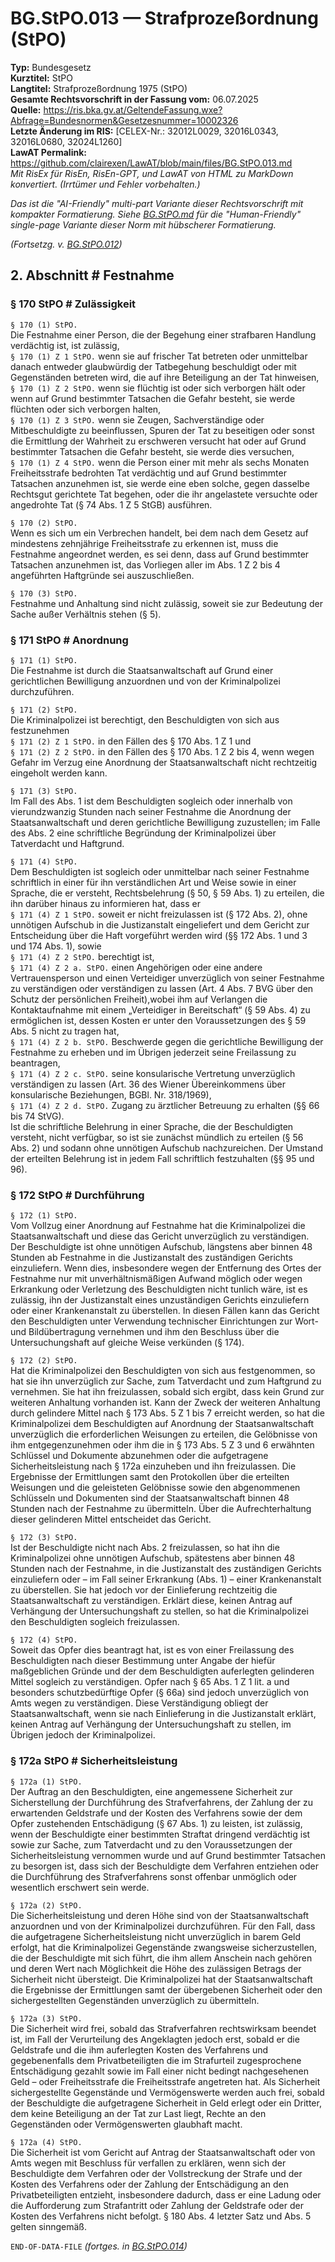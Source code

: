 # BG.StPO.013 — Strafprozeßordnung (StPO)
**Typ:** Bundesgesetz  
**Kurztitel:** StPO  
**Langtitel:** Strafprozeßordnung 1975 (StPO)  
**Gesamte Rechtsvorschrift in der Fassung vom:** 06.07.2025  
**Quelle:** https://ris.bka.gv.at/GeltendeFassung.wxe?Abfrage=Bundesnormen&Gesetzesnummer=10002326  
**Letzte Änderung im RIS:** [CELEX-Nr.: 32012L0029, 32016L0343, 32016L0680, 32024L1260]  
**LawAT Permalink:** https://github.com/clairexen/LawAT/blob/main/files/BG.StPO.013.md  
*Mit RisEx für RisEn, RisEn-GPT, und LawAT von HTML zu MarkDown konvertiert. (Irrtümer und Fehler vorbehalten.)*

*Das ist die "AI-Friendly" multi-part Variante dieser Rechtsvorschrift mit kompakter Formatierung. Siehe [BG.StPO.md](BG.StPO.md) für die "Human-Friendly" single-page Variante dieser Norm mit hübscherer Formatierung.*

*(Fortsetzg. v. [BG.StPO.012](BG.StPO.012.md))*

## 2. Abschnitt # Festnahme

### § 170 StPO # Zulässigkeit

`§ 170 (1) StPO.`  
Die Festnahme einer Person, die der Begehung einer strafbaren Handlung verdächtig ist, ist zulässig,  
`§ 170 (1) Z 1 StPO.`
wenn sie auf frischer Tat betreten oder unmittelbar danach entweder glaubwürdig der Tatbegehung beschuldigt oder mit Gegenständen betreten wird, die auf ihre Beteiligung an der Tat hinweisen,  
`§ 170 (1) Z 2 StPO.`
wenn sie flüchtig ist oder sich verborgen hält oder wenn auf Grund bestimmter Tatsachen die Gefahr besteht, sie werde flüchten oder sich verborgen halten,  
`§ 170 (1) Z 3 StPO.`
wenn sie Zeugen, Sachverständige oder Mitbeschuldigte zu beeinflussen, Spuren der Tat zu beseitigen oder sonst die Ermittlung der Wahrheit zu erschweren versucht hat oder auf Grund bestimmter Tatsachen die Gefahr besteht, sie werde dies versuchen,  
`§ 170 (1) Z 4 StPO.`
wenn die Person einer mit mehr als sechs Monaten Freiheitsstrafe bedrohten Tat verdächtig und auf Grund bestimmter Tatsachen anzunehmen ist, sie werde eine eben solche, gegen dasselbe Rechtsgut gerichtete Tat begehen, oder die ihr angelastete versuchte oder angedrohte Tat (§ 74 Abs. 1 Z 5 StGB) ausführen.

`§ 170 (2) StPO.`  
Wenn es sich um ein Verbrechen handelt, bei dem nach dem Gesetz auf mindestens zehnjährige Freiheitsstrafe zu erkennen ist, muss die Festnahme angeordnet werden, es sei denn, dass auf Grund bestimmter Tatsachen anzunehmen ist, das Vorliegen aller im Abs. 1 Z 2 bis 4 angeführten Haftgründe sei auszuschließen.

`§ 170 (3) StPO.`  
Festnahme und Anhaltung sind nicht zulässig, soweit sie zur Bedeutung der Sache außer Verhältnis stehen (§ 5).

### § 171 StPO # Anordnung

`§ 171 (1) StPO.`  
Die Festnahme ist durch die Staatsanwaltschaft auf Grund einer gerichtlichen Bewilligung anzuordnen und von der Kriminalpolizei durchzuführen.

`§ 171 (2) StPO.`  
Die Kriminalpolizei ist berechtigt, den Beschuldigten von sich aus festzunehmen  
`§ 171 (2) Z 1 StPO.`
in den Fällen des § 170 Abs. 1 Z 1 und  
`§ 171 (2) Z 2 StPO.`
in den Fällen des § 170 Abs. 1 Z 2 bis 4, wenn wegen Gefahr im Verzug eine Anordnung der Staatsanwaltschaft nicht rechtzeitig eingeholt werden kann.

`§ 171 (3) StPO.`  
Im Fall des Abs. 1 ist dem Beschuldigten sogleich oder innerhalb von vierundzwanzig Stunden nach seiner Festnahme die Anordnung der Staatsanwaltschaft und deren gerichtliche Bewilligung zuzustellen; im Falle des Abs. 2 eine schriftliche Begründung der Kriminalpolizei über Tatverdacht und Haftgrund.

`§ 171 (4) StPO.`  
Dem Beschuldigten ist sogleich oder unmittelbar nach seiner Festnahme schriftlich in einer für ihn verständlichen Art und Weise sowie in einer Sprache, die er versteht, Rechtsbelehrung (§ 50, § 59 Abs. 1) zu erteilen, die ihn darüber hinaus zu informieren hat, dass er  
`§ 171 (4) Z 1 StPO.`
 soweit er nicht freizulassen ist (§ 172 Abs. 2), ohne unnötigen Aufschub in die Justizanstalt eingeliefert und dem Gericht zur Entscheidung über die Haft vorgeführt werden wird (§§ 172 Abs. 1 und 3 und 174 Abs. 1), sowie  
`§ 171 (4) Z 2 StPO.`
berechtigt ist,  
`§ 171 (4) Z 2 a. StPO.`
einen Angehörigen oder eine andere Vertrauensperson und einen Verteidiger unverzüglich von seiner Festnahme zu verständigen oder verständigen zu lassen (Art. 4 Abs. 7 BVG über den Schutz der persönlichen Freiheit),wobei ihm auf Verlangen die Kontaktaufnahme mit einem „Verteidiger in Bereitschaft“ (§ 59 Abs. 4) zu ermöglichen ist, dessen Kosten er unter den Voraussetzungen des § 59 Abs. 5 nicht zu tragen hat,  
`§ 171 (4) Z 2 b. StPO.`
Beschwerde gegen die gerichtliche Bewilligung der Festnahme zu erheben und im Übrigen jederzeit seine Freilassung zu beantragen,  
`§ 171 (4) Z 2 c. StPO.`
seine konsularische Vertretung unverzüglich verständigen zu lassen (Art. 36 des Wiener Übereinkommens über konsularische Beziehungen, BGBl. Nr. 318/1969),  
`§ 171 (4) Z 2 d. StPO.`
Zugang zu ärztlicher Betreuung zu erhalten (§§ 66 bis 74 StVG).  
Ist die schriftliche Belehrung in einer Sprache, die der Beschuldigten versteht, nicht verfügbar, so ist sie zunächst mündlich zu erteilen (§ 56 Abs. 2) und sodann ohne unnötigen Aufschub nachzureichen. Der Umstand der erteilten Belehrung ist in jedem Fall schriftlich festzuhalten (§§ 95 und 96).

### § 172 StPO # Durchführung

`§ 172 (1) StPO.`  
Vom Vollzug einer Anordnung auf Festnahme hat die Kriminalpolizei die Staatsanwaltschaft und diese das Gericht unverzüglich zu verständigen. Der Beschuldigte ist ohne unnötigen Aufschub, längstens aber binnen 48 Stunden ab Festnahme in die Justizanstalt des zuständigen Gerichts einzuliefern. Wenn dies, insbesondere wegen der Entfernung des Ortes der Festnahme nur mit unverhältnismäßigen Aufwand möglich oder wegen Erkrankung oder Verletzung des Beschuldigten nicht tunlich wäre, ist es zulässig, ihn der Justizanstalt eines unzuständigen Gerichts einzuliefern oder einer Krankenanstalt zu überstellen. In diesen Fällen kann das Gericht den Beschuldigten unter Verwendung technischer Einrichtungen zur Wort- und Bildübertragung vernehmen und ihm den Beschluss über die Untersuchungshaft auf gleiche Weise verkünden (§ 174).

`§ 172 (2) StPO.`  
Hat die Kriminalpolizei den Beschuldigten von sich aus festgenommen, so hat sie ihn unverzüglich zur Sache, zum Tatverdacht und zum Haftgrund zu vernehmen. Sie hat ihn freizulassen, sobald sich ergibt, dass kein Grund zur weiteren Anhaltung vorhanden ist. Kann der Zweck der weiteren Anhaltung durch gelindere Mittel nach § 173 Abs. 5 Z 1 bis 7 erreicht werden, so hat die Kriminalpolizei dem Beschuldigten auf Anordnung der Staatsanwaltschaft unverzüglich die erforderlichen Weisungen zu erteilen, die Gelöbnisse von ihm entgegenzunehmen oder ihm die in § 173 Abs. 5 Z 3 und 6 erwähnten Schlüssel und Dokumente abzunehmen oder die aufgetragene Sicherheitsleistung nach § 172a einzuheben und ihn freizulassen. Die Ergebnisse der Ermittlungen samt den Protokollen über die erteilten Weisungen und die geleisteten Gelöbnisse sowie den abgenommenen Schlüsseln und Dokumenten sind der Staatsanwaltschaft binnen 48 Stunden nach der Festnahme zu übermitteln. Über die Aufrechterhaltung dieser gelinderen Mittel entscheidet das Gericht.

`§ 172 (3) StPO.`  
Ist der Beschuldigte nicht nach Abs. 2 freizulassen, so hat ihn die Kriminalpolizei ohne unnötigen Aufschub, spätestens aber binnen 48 Stunden nach der Festnahme, in die Justizanstalt des zuständigen Gerichts einzuliefern oder – im Fall seiner Erkrankung (Abs. 1) – einer Krankenanstalt zu überstellen. Sie hat jedoch vor der Einlieferung rechtzeitig die Staatsanwaltschaft zu verständigen. Erklärt diese, keinen Antrag auf Verhängung der Untersuchungshaft zu stellen, so hat die Kriminalpolizei den Beschuldigten sogleich freizulassen.

`§ 172 (4) StPO.`  
Soweit das Opfer dies beantragt hat, ist es von einer Freilassung des Beschuldigten nach dieser Bestimmung unter Angabe der hiefür maßgeblichen Gründe und der dem Beschuldigten auferlegten gelinderen Mittel sogleich zu verständigen. Opfer nach § 65 Abs. 1 Z 1 lit. a und besonders schutzbedürftige Opfer (§ 66a) sind jedoch unverzüglich von Amts wegen zu verständigen. Diese Verständigung obliegt der Staatsanwaltschaft, wenn sie nach Einlieferung in die Justizanstalt erklärt, keinen Antrag auf Verhängung der Untersuchungshaft zu stellen, im Übrigen jedoch der Kriminalpolizei.

### § 172a StPO # Sicherheitsleistung

`§ 172a (1) StPO.`  
Der Auftrag an den Beschuldigten, eine angemessene Sicherheit zur Sicherstellung der Durchführung des Strafverfahrens, der Zahlung der zu erwartenden Geldstrafe und der Kosten des Verfahrens sowie der dem Opfer zustehenden Entschädigung (§ 67 Abs. 1) zu leisten, ist zulässig, wenn der Beschuldigte einer bestimmten Straftat dringend verdächtig ist sowie zur Sache, zum Tatverdacht und zu den Voraussetzungen der Sicherheitsleistung vernommen wurde und auf Grund bestimmter Tatsachen zu besorgen ist, dass sich der Beschuldigte dem Verfahren entziehen oder die Durchführung des Strafverfahrens sonst offenbar unmöglich oder wesentlich erschwert sein werde.

`§ 172a (2) StPO.`  
Die Sicherheitsleistung und deren Höhe sind von der Staatsanwaltschaft anzuordnen und von der Kriminalpolizei durchzuführen. Für den Fall, dass die aufgetragene Sicherheitsleistung nicht unverzüglich in barem Geld erfolgt, hat die Kriminalpolizei Gegenstände zwangsweise sicherzustellen, die der Beschuldigte mit sich führt, die ihm allem Anschein nach gehören und deren Wert nach Möglichkeit die Höhe des zulässigen Betrags der Sicherheit nicht übersteigt. Die Kriminalpolizei hat der Staatsanwaltschaft die Ergebnisse der Ermittlungen samt der übergebenen Sicherheit oder den sichergestellten Gegenständen unverzüglich zu übermitteln.

`§ 172a (3) StPO.`  
Die Sicherheit wird frei, sobald das Strafverfahren rechtswirksam beendet ist, im Fall der Verurteilung des Angeklagten jedoch erst, sobald er die Geldstrafe und die ihm auferlegten Kosten des Verfahrens und gegebenenfalls dem Privatbeteiligten die im Strafurteil zugesprochene Entschädigung gezahlt sowie im Fall einer nicht bedingt nachgesehenen Geld – oder Freiheitsstrafe die Freiheitsstrafe angetreten hat. Als Sicherheit sichergestellte Gegenstände und Vermögenswerte werden auch frei, sobald der Beschuldigte die aufgetragene Sicherheit in Geld erlegt oder ein Dritter, dem keine Beteiligung an der Tat zur Last liegt, Rechte an den Gegenständen oder Vermögenswerten glaubhaft macht.

`§ 172a (4) StPO.`  
Die Sicherheit ist vom Gericht auf Antrag der Staatsanwaltschaft oder von Amts wegen mit Beschluss für verfallen zu erklären, wenn sich der Beschuldigte dem Verfahren oder der Vollstreckung der Strafe und der Kosten des Verfahrens oder der Zahlung der Entschädigung an den Privatbeteiligten entzieht, insbesondere dadurch, dass er eine Ladung oder die Aufforderung zum Strafantritt oder Zahlung der Geldstrafe oder der Kosten des Verfahrens nicht befolgt. § 180 Abs. 4 letzter Satz und Abs. 5 gelten sinngemäß.

`END-OF-DATA-FILE` *(fortges. in [BG.StPO.014](BG.StPO.014.md))*
